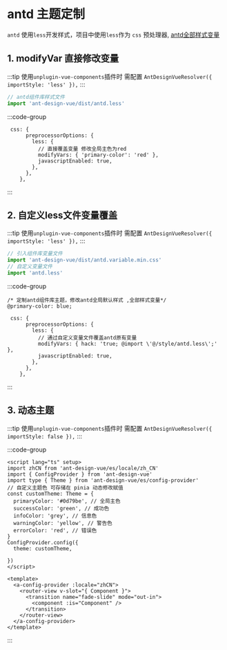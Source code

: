# antd 主题定制

 `antd` 使用`less`开发样式，项目中使用`less`作为 `css` 预处理器,
[antd全部样式变量](https://github.com/vueComponent/ant-design-vue/blob/main/components/style/themes/default.less)

## 1. modifyVar 直接修改变量
:::tip
使用`unplugin-vue-components`插件时 需配置 `AntDesignVueResolver({ importStyle: 'less' }),`
:::

```ts
// antd组件库样式文件
import 'ant-design-vue/dist/antd.less'
```
:::code-group

```ts[vite.config.ts]
 css: {
      preprocessorOptions: {
        less: {
          // 直接覆盖变量 修改全局主色为red
          modifyVars: { 'primary-color': 'red' },
          javascriptEnabled: true,
        },
      },
    },
```
:::
## 2. 自定义less文件变量覆盖
:::tip
使用`unplugin-vue-components`插件时 需配置 `AntDesignVueResolver({ importStyle: 'less' }),`
:::

```ts
// 引入组件库变量文件
import 'ant-design-vue/dist/antd.variable.min.css'
// 自定义变量文件
import 'antd.less'
```

:::code-group

```[antd.less]
/* 定制antd组件库主题，修改antd全局默认样式 ,全部样式变量*/
@primary-color: blue;
```

```ts[vite.config.ts]
 css: {
      preprocessorOptions: {
        less: {
          // 通过自定义变量文件覆盖antd原有变量
          modifyVars: { hack: 'true; @import \'@/style/antd.less\';' },
          javascriptEnabled: true,
        },
      },
    },
```
:::

## 3. 动态主题
:::tip
使用`unplugin-vue-components`插件时 需配置 `AntDesignVueResolver({ importStyle: false }),`
:::

:::code-group

```vue[App.vue]
<script lang="ts" setup>
import zhCN from 'ant-design-vue/es/locale/zh_CN'
import { ConfigProvider } from 'ant-design-vue'
import type { Theme } from 'ant-design-vue/es/config-provider'
// 自定义主题色 可存储在 pinia 动态修改赋值
const customTheme: Theme = {
  primaryColor: '#0d79be', // 全局主色
  successColor: 'green', // 成功色
  infoColor: 'grey', // 信息色
  warningColor: 'yellow', // 警告色
  errorColor: 'red', // 错误色
}
ConfigProvider.config({
  theme: customTheme,

})
</script>

<template>
  <a-config-provider :locale="zhCN">
    <router-view v-slot="{ Component }">
      <transition name="fade-slide" mode="out-in">
        <component :is="Component" />
      </transition>
    </router-view>
  </a-config-provider>
</template>
```
:::